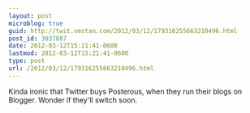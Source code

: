 ```yaml
---
layout: post
microblog: true
guid: http://twit.vmstan.com/2012/03/12/179316255663210496.html
post_id: 3037887
date: 2012-03-12T15:21:41-0600
lastmod: 2012-03-12T15:21:41-0600
type: post
url: /2012/03/12/179316255663210496.html
---
```

Kinda ironic that Twitter buys Posterous, when they run their blogs on Blogger. Wonder if they'll switch soon.
